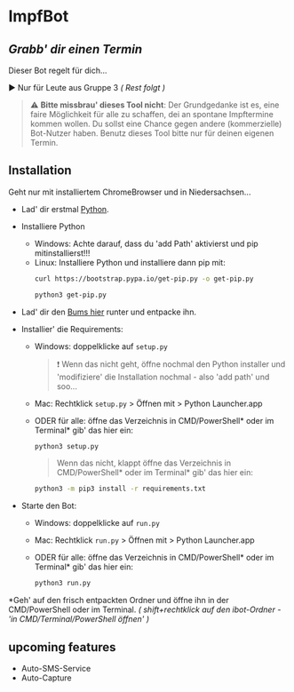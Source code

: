 # ImpfBot
## _Grabb' dir einen Termin_

Dieser Bot regelt für dich...

:arrow_forward: Nur für Leute aus Gruppe 3 _( Rest folgt )_

> :warning: **Bitte missbrau' dieses Tool nicht**: Der Grundgedanke ist es, eine faire Möglichkeit für alle zu schaffen, dei an spontane Impftermine kommen wollen. Du sollst eine Chance gegen andere (kommerzielle) Bot-Nutzer haben. Benutz dieses Tool bitte nur für deinen eigenen Termin.

## Installation
Geht nur mit installiertem ChromeBrowser und in Niedersachsen...
- Lad' dir erstmal [Python](https://www.python.org/downloads/).
- Installiere Python
  - Windows: Achte darauf, dass du 'add Path' aktivierst und pip mitinstallierst!!!
  - Linux: Installiere Python und installiere dann pip mit:
    ```bash
    curl https://bootstrap.pypa.io/get-pip.py -o get-pip.py
    
    python3 get-pip.py
    ```
- Lad' dir den [Bums hier](https://github.com/Piitschy/ibot/archive/refs/heads/main.zip) runter und entpacke ihn.

- Installier' die Requirements:
  - Windows: doppelklicke auf ```setup.py```
    >:exclamation: Wenn das nicht geht, öffne nochmal den Python installer und 'modifiziere' die Installation nochmal - also 'add path' und soo...
  - Mac: Rechtklick ```setup.py``` > Öffnen mit > Python Launcher.app
  
  - ODER für alle: öffne das Verzeichnis in CMD/PowerShell* oder im Terminal* gib' das hier ein:
      ```bash
      python3 setup.py
      ```
    >Wenn das nicht, klappt öffne das Verzeichnis in CMD/PowerShell* oder im Terminal* gib' das hier ein:
    ```bash
    python3 -m pip3 install -r requirements.txt
    ```
- Starte den Bot: 
  - Windows: doppelklicke auf ```run.py```
  - Mac: Rechtklick ```run.py``` > Öffnen mit > Python Launcher.app
  
  - ODER für alle: öffne das Verzeichnis in CMD/PowerShell* oder im Terminal* gib' das hier ein:
      ```bash
      python3 run.py
      ```

*Geh' auf den frisch entpackten Ordner und öffne ihn in der CMD/PowerShell oder im Terminal. _( shift+rechtklick auf den ibot-Ordner - 'in CMD/Terminal/PowerShell öffnen' )_

## upcoming features
- Auto-SMS-Service
- Auto-Capture